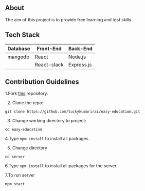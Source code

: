 ## About

The aim of this project is to provide free learning and test skills.

## Tech Stack

| Database | Front-End | Back-End   |
| -------- | --------- | ---------- |
| mangodb   | React      | Node.js    |
| &nbsp;   | React-stack | Express.js |

## Contribution Guidelines

1.Fork [this](https://github.com/luckykumarirai/easy-education.git) repository.

2. Clone the repo:

```
git clone https://github.com/luckykumarirai/easy-education.git
```

3. Change working directory to project:

```
cd easy-education
```

4.Type ``npm install`` to install all packages. 

5. Change directory 

```
cd server
```
6.Type ```npm install``` to install all packages for the server.

7.To run server

```
npm start
```
